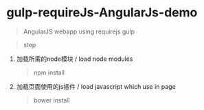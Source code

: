 # gulp-requireJs-AngularJs-demo

> AngularJS webapp using requirejs gulp

> step

1. 加载所需的node模块 / load node modules
    > npm install

2. 加载页面使用的js插件 / load javascript which use in page
    > bower install
